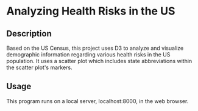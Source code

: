 # **Analyzing Health Risks in the US**

## **Description**
Based on the US Census, this project uses D3 to analyze and visualize demographic information regarding
various health risks in the US population. It uses a scatter plot which includes state abbreviations within
the scatter plot's markers.

## **Usage**
This program runs on a local server, localhost:8000, in the web browser.
